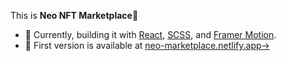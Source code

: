 This is <strong>Neo NFT Marketplace</strong>:wave:
- :wrench: Currently, building it with [React](https://reactjs.org/), [SCSS](https://sass-lang.com/), and [Framer Motion](https://www.framer.com/). 
- :gem: First version is available at [neo-marketplace.netlify.app&rarr;](https://neo-marketplace.netlify.app/)
